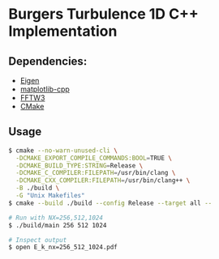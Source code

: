 # Burgers Turbulence 1D C++ Implementation

## Dependencies:
- [Eigen](https://eigen.tuxfamily.org/index.php?title=Main_Page)
- [matplotlib-cpp](https://github.com/lava/matplotlib-cpp)
- [FFTW3](http://www.fftw.org)
- [CMake](https://cmake.org)

## Usage
```bash
$ cmake --no-warn-unused-cli \
  -DCMAKE_EXPORT_COMPILE_COMMANDS:BOOL=TRUE \
  -DCMAKE_BUILD_TYPE:STRING=Release \
  -DCMAKE_C_COMPILER:FILEPATH=/usr/bin/clang \
  -DCMAKE_CXX_COMPILER:FILEPATH=/usr/bin/clang++ \
  -B ./build \
  -G "Unix Makefiles"
$ cmake --build ./build --config Release --target all --

# Run with NX=256,512,1024
$ ./build/main 256 512 1024

# Inspect output
$ open E_k_nx=256_512_1024.pdf
```
